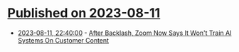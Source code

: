 # [Published on 2023-08-11](index.md)

* [2023-08-11, 22:40:00](https://yro.slashdot.org/story/23/08/11/2026224/after-backlash-zoom-now-says-it-wont-train-ai-systems-on-customer-content?utm_source=rss1.0mainlinkanon&utm_medium=feed) - [After Backlash, Zoom Now Says It Won't Train AI Systems On Customer Content](https://yro.slashdot.org/story/23/08/11/2026224/after-backlash-zoom-now-says-it-wont-train-ai-systems-on-customer-content?utm_source=rss1.0mainlinkanon&utm_medium=feed)
